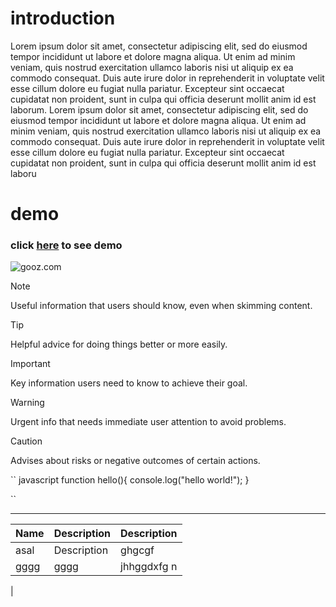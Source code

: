 # introduction

Lorem ipsum dolor sit amet, consectetur adipiscing elit, sed do eiusmod tempor incididunt ut labore et dolore magna aliqua. Ut enim ad minim veniam, quis nostrud exercitation ullamco laboris nisi ut aliquip ex ea commodo consequat. Duis aute irure dolor in reprehenderit in voluptate velit esse cillum dolore eu fugiat nulla pariatur. Excepteur sint occaecat cupidatat non proident, sunt in culpa qui officia deserunt mollit anim id est laborum.
Lorem ipsum dolor sit amet, consectetur adipiscing elit, sed do eiusmod tempor incididunt ut labore et dolore magna aliqua. Ut enim ad minim veniam, quis nostrud exercitation ullamco laboris nisi ut aliquip ex ea commodo consequat. Duis aute irure dolor in reprehenderit in voluptate velit esse cillum dolore eu fugiat nulla pariatur. Excepteur sint occaecat cupidatat non proident, sunt in culpa qui officia deserunt mollit anim id est laboru


# demo 

### click [here](https://agrin10.github.io/school/) to see demo


![gooz.com](https://i.pinimg.com/736x/2a/16/16/2a1616bdd2f461f502ab7a443d8b59ad.jpg)

> [!NOTE]
> Useful information that users should know, even when skimming content.

> [!TIP]
> Helpful advice for doing things better or more easily.

> [!IMPORTANT]
> Key information users need to know to achieve their goal.

> [!WARNING]
> Urgent info that needs immediate user attention to avoid problems.

> [!CAUTION]
> Advises about risks or negative outcomes of certain actions.

`` javascript 
function hello(){
    console.log("hello world!");
}

``

---
|              Name                    |             Description              |             Description             |
|--------------------------------------|--------------------------------------|-------------------------------------|
|           asal                       |               Description            |                 ghgcgf              |
|           gggg                       |                   gggg               |         jhhggdxfg   n               |
|